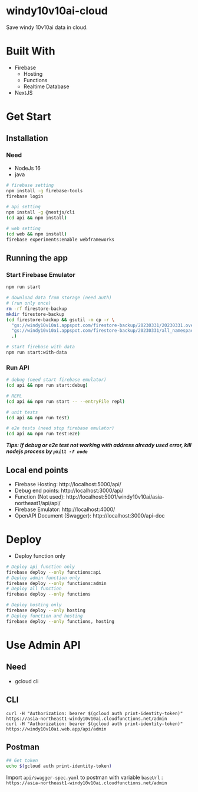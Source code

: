 # windy10v10ai-cloud
Save windy 10v10ai data in cloud.

# Built With
- Firebase
  - Hosting
  - Functions
  - Realtime Database
- NextJS

# Get Start

## Installation
### Need
- NodeJs 16
- java
```bash
# firebase setting
npm install -g firebase-tools
firebase login

# api setting
npm install -g @nestjs/cli
(cd api && npm install)

# web setting
(cd web && npm install)
firebase experiments:enable webframeworks
```

## Running the app

### Start Firebase Emulator
```bash
npm run start

# download data from storage (need auth)
# (run only once)
rm -rf firestore-backup
mkdir firestore-backup
(cd firestore-backup && gsutil -m cp -r \
  "gs://windy10v10ai.appspot.com/firestore-backup/20230331/20230331.overall_export_metadata" \
  "gs://windy10v10ai.appspot.com/firestore-backup/20230331/all_namespaces" \
  .)

# start firebase with data
npm run start:with-data
```

### Run API
```bash
# debug (need start firebase emulator)
(cd api && npm run start:debug)

# REPL
(cd api && npm run start -- --entryFile repl)

# unit tests
(cd api && npm run test)

# e2e tests (need stop firebase emulator)
(cd api && npm run test:e2e)
```


**_Tips: If debug or e2e test not working with address already used error, kill nodejs process by `pkill -f node`_**

## Local end points
 - Firebase Hosting: http://localhost:5000/api/
 - Debug end points: http://localhost:3000/api/
 - Function (Not used): http://localhost:5001/windy10v10ai/asia-northeast1/api/api/
 - Firebase Emulator: http://localhost:4000/
 - OpenAPI Document (Swagger): http://localhost:3000/api-doc


# Deploy
- Deploy function only
```bash
# Deploy api function only
firebase deploy --only functions:api
# Deploy admin function only
firebase deploy --only functions:admin
# Deploy all function
firebase deploy --only functions

# Deploy hosting only
firebase deploy --only hosting
# Deploy function and hosting
firebase deploy --only functions, hosting
```
# Use Admin API

## Need
- gcloud cli

## CLI
```
curl -H "Authorization: bearer $(gcloud auth print-identity-token)" https://asia-northeast1-windy10v10ai.cloudfunctions.net/admin
curl -H "Authorization: bearer $(gcloud auth print-identity-token)" https://windy10v10ai.web.app/api/admin
```

## Postman

``` bash
## Get token
echo $(gcloud auth print-identity-token)
```
Import `api/swagger-spec.yaml` to postman with variable `baseUrl` : `https://asia-northeast1-windy10v10ai.cloudfunctions.net/admin`